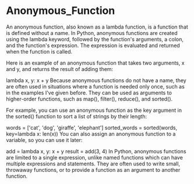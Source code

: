 # Anonymous_Function

An anonymous function, also known as a lambda function, is a function that is defined without a name. In Python, anonymous functions are created using the lambda keyword, followed by the function's arguments, a colon, and the function's expression. The expression is evaluated and returned when the function is called.

Here is an example of an anonymous function that takes two arguments, x and y, and returns the result of adding them:

lambda x, y: x + y
Because anonymous functions do not have a name, they are often used in situations where a function is needed only once, such as in the examples I've given before. They can be used as arguments to higher-order functions, such as map(), filter(), reduce(), and sorted().

For example, you can use an anonymous function as the key argument in the sorted() function to sort a list of strings by their length:

words = ['cat', 'dog', 'giraffe', 'elephant']
sorted_words = sorted(words, key=lambda x: len(x))
You can also assign an anonymous function to a variable, so you can use it later:

add = lambda x, y: x + y
result = add(3, 4)
In Python, anonymous functions are limited to a single expression, unlike named functions which can have multiple expressions and statements. They are often used to write small, throwaway functions, or to provide a function as an argument to another function.
